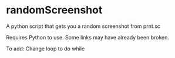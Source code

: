 # randomScreenshot
A python script that gets you a random screenshot from prnt.sc

Requires Python to use. Some links may have already been broken.


To add:
Change loop to do while
